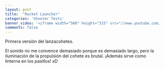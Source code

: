 ```yaml
---
layout: post
title:  "Rocket Launcher"
categories: 'Shooter Tests'
banner_video: '<iframe width="560" height="315" src="//www.youtube.com/embed/wmWHs7gDAWM" frameborder="0" allowfullscreen></iframe>'
comments: false
---
```


Primera versión del lanzacohetes.

El sonido no me convence demasiado porque es demasiado largo, pero la iluminación de la propulsión del cohete es brutal. ¡Además sirve como linterna en los pasillos! xD

